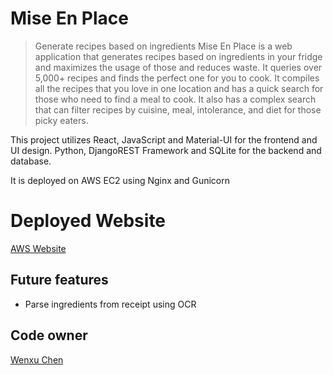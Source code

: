 # Mise En Place
> Generate recipes based on ingredients
Mise En Place is a web application that generates recipes based on ingredients in your fridge and maximizes the usage of those and reduces waste. It queries over 5,000+ recipes and finds the perfect one for you to cook. It compiles all the recipes that you love in one location and has a quick search for those who need to find a meal to cook. It also has a complex search that can filter recipes by cuisine, meal, intolerance, and diet for those picky eaters.

This project utilizes React, JavaScript and Material-UI for the frontend and UI design. Python, DjangoREST Framework and SQLite for the backend and database.

It is deployed on AWS EC2 using Nginx and Gunicorn 


# Deployed Website
[AWS Website](http://miseenplace.art/)

## Future features
* Parse ingredients from receipt using OCR

## Code owner
[Wenxu Chen](https://github.com/WenxuC)  

